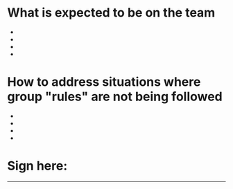 # What is expected to be on the team 

-
-
-
-

# How to address situations where group "rules" are not being followed

-
-
-
-

# Sign here:

---
